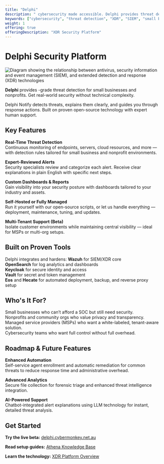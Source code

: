 ```yaml
---
title: "Delphi"
description: " cybersecurity made accessible. Delphi provides threat detection and response for small businesses and individuals with human-reviewed alerts in plain English."
keywords: ["cybersecurity", "threat detection", "XDR", "SIEM", "small business security", "Fremantle", "Australia"]
weight: 1
offering: true
offeringDescription: "XDR Security Platform"
---
```


# Delphi Security Platform

![Diagram showing the relationship between antivirus, security information and event management (SIEM), and extended detection and response (XDR) technologies](/images/antivirus_siem_xdr_web.jpg)

**Delphi** provides -grade threat detection for small businesses and nonprofits. Get real-world security without technical complexity.

Delphi Notify detects threats, explains them clearly, and guides you through response actions. Built on proven open-source technology with expert human support.

## Key Features

**Real-Time Threat Detection**  
  Continuous monitoring of endpoints, servers, cloud resources, and more — with detection rules tailored for small business and nonprofit environments.

**Expert-Reviewed Alerts**  
  Security specialists review and categorize each alert. Receive clear explanations in plain English with specific next steps.

**Custom Dashboards & Reports**  
  Gain visibility into your security posture with dashboards tailored to your industry and assets.

**Self-Hosted or Fully Managed**  
  Run it yourself with our open-source scripts, or let us handle everything — deployment, maintenance, tuning, and updates.

**Multi-Tenant Support (Beta)**  
  Isolate customer environments while maintaining central visibility — ideal for MSPs or multi-org setups.

## Built on Proven Tools

Delphi integrates and hardens:
**Wazuh** for SIEM/XDR core  
**OpenSearch** for log analytics and dashboards  
**Keycloak** for secure identity and access  
**Vault** for secret and token management  
**Eos** and **Hecate** for automated deployment, backup, and reverse proxy setup

## Who's It For?

Small businesses who can’t afford a SOC but still need security.  
Nonprofits and community orgs who value privacy and transparency.  
Managed service providers (MSPs) who want a white-labeled, tenant-aware solution.  
Cybersecurity teams who want full control without full overhead.

## Roadmap & Future Features

**Enhanced Automation**  
Self-service agent enrollment and automatic remediation for common threats to reduce response time and administrative overhead.

**Advanced Analytics**  
Secure file collection for forensic triage and enhanced threat intelligence integration.

**AI-Powered Support**  
Chatbot-integrated alert explanations using LLM technology for instant, detailed threat analysis.

## Get Started

**Try the live beta:** [delphi.cybermonkey.net.au](https://delphi.cybermonkey.net.au)

**Read setup guides:** [Athena Knowledge Base](https://wiki.cybermonkey.net.au/Delphi)

**Learn the technology:** [XDR Platform Overview](/services/delphi/technology/)
